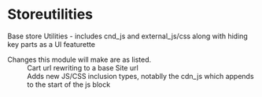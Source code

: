 Storeutilities
==============

Base store Utilities - includes cnd_js and external_js/css along with hiding key parts as a UI featurette 

<dl>
	<dt>Changes this module will make are as listed.</dt>
	<dd>Cart url rewriting to a base Site url</dd>
    <dd>Adds new JS/CSS inclusion types, notablly the cdn_js which appends to the start of the js block</dd>
</dl>



